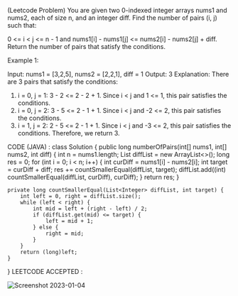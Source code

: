 (Leetcode Problem)
You are given two 0-indexed integer arrays nums1 and nums2, each of size n, and an integer diff. Find the number of pairs (i, j) such that:

0 <= i < j <= n - 1 and
nums1[i] - nums1[j] <= nums2[i] - nums2[j] + diff.
Return the number of pairs that satisfy the conditions.

 

Example 1:

Input: nums1 = [3,2,5], nums2 = [2,2,1], diff = 1
Output: 3
Explanation:
There are 3 pairs that satisfy the conditions:
1. i = 0, j = 1: 3 - 2 <= 2 - 2 + 1. Since i < j and 1 <= 1, this pair satisfies the conditions.
2. i = 0, j = 2: 3 - 5 <= 2 - 1 + 1. Since i < j and -2 <= 2, this pair satisfies the conditions.
3. i = 1, j = 2: 2 - 5 <= 2 - 1 + 1. Since i < j and -3 <= 2, this pair satisfies the conditions.
Therefore, we return 3.

CODE (JAVA) :
class Solution {
     public long numberOfPairs(int[] nums1, int[] nums2, int diff) {
        int n = nums1.length;
        List<Integer> diffList = new ArrayList<>();
        long res = 0;
        for (int i = 0; i < n; i++) {
            int curDiff = nums1[i] - nums2[i];
            int target  = curDiff + diff; 
            res += countSmallerEqual(diffList, target);
            diffList.add((int) countSmallerEqual(diffList, curDiff), curDiff);
        }
        return res;
    }
    
    private long countSmallerEqual(List<Integer> diffList, int target) {
        int left = 0, right = diffList.size(); 
        while (left < right) {
            int mid = left + (right - left) / 2;
            if (diffList.get(mid) <= target) {
                left = mid + 1;
            } else {
                right = mid;
            }
        }
        return (long)left;
    }
}
LEETCODE ACCEPTED :

![Screenshot 2023-01-04 ](https://user-images.githubusercontent.com/73281015/210770778-1bd1eb9f-b1da-4de7-844b-5d039fa95354.png)
